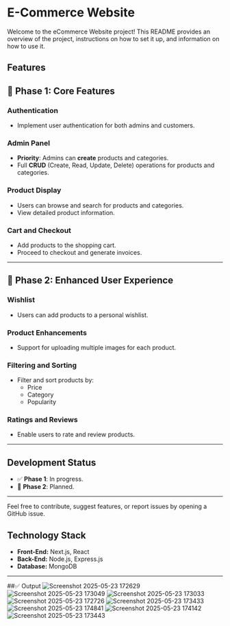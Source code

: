 # E-Commerce Website

Welcome to the eCommerce Website project! This README provides an overview of the project, instructions on how to set it up, and information on how to use it.


## Features

## 🚀 Phase 1: Core Features

### Authentication
- Implement user authentication for both admins and customers.

### Admin Panel
- **Priority**: Admins can **create** products and categories.
- Full **CRUD** (Create, Read, Update, Delete) operations for products and categories.

### Product Display
- Users can browse and search for products and categories.
- View detailed product information.

### Cart and Checkout
- Add products to the shopping cart.
- Proceed to checkout and generate invoices.

---

## 🎯 Phase 2: Enhanced User Experience

### Wishlist
- Users can add products to a personal wishlist.

### Product Enhancements
- Support for uploading multiple images for each product.

### Filtering and Sorting
- Filter and sort products by:
  - Price
  - Category
  - Popularity

### Ratings and Reviews
- Enable users to rate and review products.

---

## Development Status
- ✅ **Phase 1**: In progress.
- 🔄 **Phase 2**: Planned.

---

Feel free to contribute, suggest features, or report issues by opening a GitHub issue.

## Technology Stack

- **Front-End:** Next.js, React
- **Back-End:** Node.js, Express.js
- **Database:** MongoDB

---

##✅ Output
![Screenshot 2025-05-23 172629](https://github.com/user-attachments/assets/34bb4347-7ed5-408c-9d9b-0ffa2e5586b9)
![Screenshot 2025-05-23 173049](https://github.com/user-attachments/assets/2c569a5d-7f7a-4790-8152-349af0f20287)
![Screenshot 2025-05-23 173033](https://github.com/user-attachments/assets/f8865952-e361-49b0-8413-5cb25e9d1e93)
![Screenshot 2025-05-23 172726](https://github.com/user-attachments/assets/70cdf654-5262-4764-95a7-6fbd37bb2d47)
![Screenshot 2025-05-23 173433](https://github.com/user-attachments/assets/eded6f72-dec3-4e1c-b2e4-02b5260740d7)
![Screenshot 2025-05-23 174841](https://github.com/user-attachments/assets/8c6b2b25-7151-48f5-90eb-7d853779868c)
![Screenshot 2025-05-23 174142](https://github.com/user-attachments/assets/b7c0b744-9fb8-4300-ae90-596dca51f4c3)
![Screenshot 2025-05-23 173443](https://github.com/user-attachments/assets/38762dd3-f179-42b5-b05f-088df9a19111)




